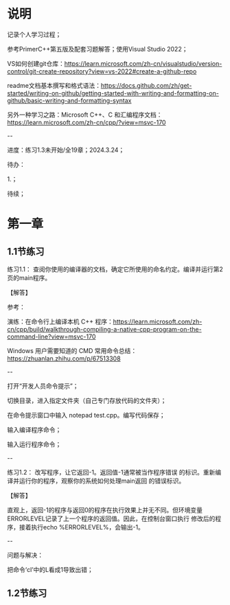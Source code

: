 # 说明
记录个人学习过程；

参考PrimerC++第五版及配套习题解答；使用Visual Studio 2022；

VS如何创建git仓库：https://learn.microsoft.com/zh-cn/visualstudio/version-control/git-create-repository?view=vs-2022#create-a-github-repo

readme文档基本撰写和格式语法：https://docs.github.com/zh/get-started/writing-on-github/getting-started-with-writing-and-formatting-on-github/basic-writing-and-formatting-syntax

另外一种学习之路：Microsoft C++、C 和汇编程序文档：https://learn.microsoft.com/zh-cn/cpp/?view=msvc-170

--

进度：练习1.3未开始/全19章；2024.3.24；

待办：

1.；

待续；

# 第一章

## 1.1节练习

练习1.1： 查阅你使用的编译器的文档，确定它所使用的命名约定。编译并运行第2页的main程序。

【解答】

参考：

演练：在命令行上编译本机 C++ 程序：https://learn.microsoft.com/zh-cn/cpp/build/walkthrough-compiling-a-native-cpp-program-on-the-command-line?view=msvc-170

Windows 用户需要知道的 CMD 常用命令总结：https://zhuanlan.zhihu.com/p/67513308

--

打开“开发人员命令提示”；

切换目录，进入指定文件夹（自己专门存放代码的文件夹）；

在命令提示窗口中输入 notepad test.cpp。编写代码保存；

输入编译程序命令；

输入运行程序命令；

--

练习1.2： 改写程序，让它返回-1。返回值-1通常被当作程序错误 的标识。重新编译并运行你的程序，观察你的系统如何处理main返回
的错误标识。

【解答】

直观上，返回-1的程序与返回0的程序在执行效果上并无不同。但环境变量 ERRORLEVEL记录了上一个程序的返回值。因此，在控制台窗口执行
修改后的程序，接着执行echo %ERRORLEVEL%，会输出-1。

--

问题与解决：

把命令‘cl’中的L看成1导致出错；

## 1.2节练习
